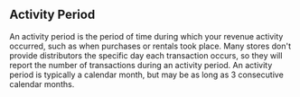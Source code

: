 ## Activity Period

An activity period is the period of time during which your revenue activity occurred,
such as when purchases or rentals took place. Many stores don't provide distributors
the specific day each transaction occurs, so they will report the number of transactions
during an activity period. An activity period is typically a calendar month, but may
be as long as 3 consecutive calendar months.
